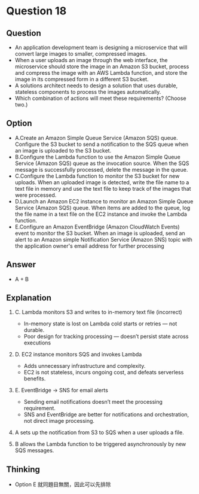 # Question 18
## Question 
* An application development team is designing a microservice that will convert large images to smaller, compressed images. 
* When a user uploads an image through the web interface, the microservice should store the image in an Amazon S3 bucket, process and compress the image with an AWS Lambda function, and store the image in its compressed form in a different S3 bucket.
* A solutions architect needs to design a solution that uses durable, stateless components to process the images automatically.
* Which combination of actions will meet these requirements? (Choose two.)

## Option
* A.Create an Amazon Simple Queue Service (Amazon SQS) queue. Configure the S3 bucket to send a notification to the SQS queue when an image is uploaded to the S3 bucket.
* B.Configure the Lambda function to use the Amazon Simple Queue Service (Amazon SQS) queue as the invocation source. When the SQS message is successfully processed, delete the message in the queue.
* C.Configure the Lambda function to monitor the S3 bucket for new uploads. When an uploaded image is detected, write the file name to a text file in memory and use the text file to keep track of the images that were processed.
* D.Launch an Amazon EC2 instance to monitor an Amazon Simple Queue Service (Amazon SQS) queue. When items are added to the queue, log the file name in a text file on the EC2 instance and invoke the Lambda function.
* E.Configure an Amazon EventBridge (Amazon CloudWatch Events) event to monitor the S3 bucket. When an image is uploaded, send an alert to an Amazon simple Notification Service (Amazon SNS) topic with the application owner's email address for further processing

## Answer
* A + B

## Explanation
1. C. Lambda monitors S3 and writes to in-memory text file (incorrect)
   * In-memory state is lost on Lambda cold starts or retries — not durable.
   * Poor design for tracking processing — doesn’t persist state across executions
2. D. EC2 instance monitors SQS and invokes Lambda
   * Adds unnecessary infrastructure and complexity.
   * EC2 is not stateless, incurs ongoing cost, and defeats serverless benefits.
3. E. EventBridge → SNS for email alerts
   * Sending email notifications doesn’t meet the processing requirement.
   * SNS and EventBridge are better for notifications and orchestration, not direct image processing.

4. A sets up the notification from S3 to SQS when a user uploads a file.
5. B allows the Lambda function to be triggered asynchronously by new SQS messages.


## Thinking
* Option E 就同題目無關，因此可以先排除
